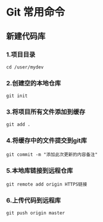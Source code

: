 # Git 常用命令


## 新建代码库
### 1.项目目录
`cd /user/mydev`

### 2.创建空的本地仓库
`git init`

### 3.将项目所有文件添加到缓存
`git add .`

### 4.将缓存中的文件提交到git库
`git commit -m "添加此次更新的内容备注"`

### 5.本地库链接到远程仓库
`git remote add origin HTTPS链接`

### 6.上传代码到远程库
`git push origin master`
